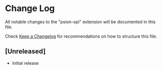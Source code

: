 # Change Log

All notable changes to the "psion-opl" extension will be documented in this file.

Check [Keep a Changelog](http://keepachangelog.com/) for recommendations on how to structure this file.

## [Unreleased]

- Initial release